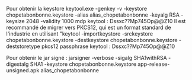 Pour obtenir la keystore
keytool.exe -genkey -v -keystore chopetabonbonne.keystore -alias alias_chopetabonbonne -keyalg RSA -keysize 2048 -validity 1000
mdp keytool : Dssxc??Mp745Op@@Z10
Il est recommandé de migrer vers PKCS12, qui est un format standard de l'industrie en utilisant "keytool -importkeystore -srckeystore chopetabonbonne.keystore -destkeystore chopetabonbonne.keystore -deststoretype pkcs12
passphrase keytool : Dssxc??Mp745Op@@Z10

Pour obtenir le jar signé :
jarsigner -verbose -sigalg SHA1withRSA -digestalg SHA1 -keystore chopetabonbonne.keystore app-release-unsigned.apk alias_chopetabonbonne
